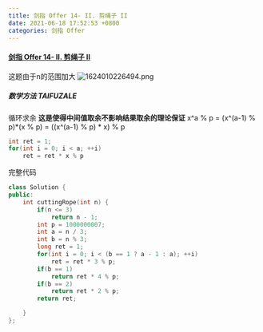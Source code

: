 ```yaml
---
title: 剑指 Offer 14- II. 剪绳子 II
date: 2021-06-18 17:52:53 +0800
categories: 剑指 Offer
---
```

#### [剑指 Offer 14- II. 剪绳子 II](https://leetcode-cn.com/problems/jian-sheng-zi-ii-lcof/)

这题由于n的范围加大
![1624010226494.png](https://image.cinte.cc/2021/06/18/0c502a5a8b2f5.png)

##### 数学方法  TAIFUZALE
循环求余
**这是使得中间值取余不影响结果取余的理论保证**
x^a % p = (x^(a-1) % p)*(x % p) = ((x^(a-1) % p) * x) % p

```c++
int ret = 1;
for(int i = 0; i < a; ++i)
    ret = ret * x % p
```

完整代码
```c++
class Solution {
public:
    int cuttingRope(int n) {
        if(n <= 3)
            return n - 1;
        int p = 1000000007;
        int a = n / 3;
        int b = n % 3;
        long ret = 1;
        for(int i = 0; i < (b == 1 ? a - 1 : a); ++i)
            ret = ret * 3 % p;
        if(b == 1)
            return ret * 4 % p;
        if(b == 2)
            return ret * 2 % p;
        return ret;

    }
};
```
